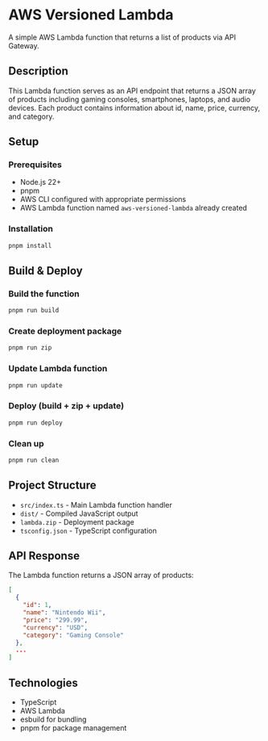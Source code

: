 # AWS Versioned Lambda

A simple AWS Lambda function that returns a list of products via API Gateway.

## Description

This Lambda function serves as an API endpoint that returns a JSON array of products including gaming consoles, smartphones, laptops, and audio devices. Each product contains information about id, name, price, currency, and category.

## Setup

### Prerequisites

- Node.js 22+
- pnpm
- AWS CLI configured with appropriate permissions
- AWS Lambda function named `aws-versioned-lambda` already created

### Installation

```bash
pnpm install
```

## Build & Deploy

### Build the function
```bash
pnpm run build
```

### Create deployment package
```bash
pnpm run zip
```

### Update Lambda function
```bash
pnpm run update
```

### Deploy (build + zip + update)
```bash
pnpm run deploy
```

### Clean up
```bash
pnpm run clean
```

## Project Structure

- `src/index.ts` - Main Lambda function handler
- `dist/` - Compiled JavaScript output
- `lambda.zip` - Deployment package
- `tsconfig.json` - TypeScript configuration

## API Response

The Lambda function returns a JSON array of products:

```json
[
  {
    "id": 1,
    "name": "Nintendo Wii",
    "price": "299.99",
    "currency": "USD",
    "category": "Gaming Console"
  },
  ...
]
```

## Technologies

- TypeScript
- AWS Lambda
- esbuild for bundling
- pnpm for package management